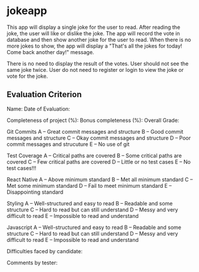 # jokeapp

This app will display a single joke for the user to read. After reading the joke, the user will like or dislike the joke. The app will record the vote in database and then show another joke for the user to read. When there is no more jokes to show, the app will display a "That's all the jokes for today! Come back another day!" message.

There is no need to display the result of the votes. User should not see the same joke twice. User do not need to register or login to view the joke or vote for the joke.

## Evaluation Criterion

Name:
Date of Evaluation:

Completeness of project (%):
Bonus completeness (%):
Overall Grade:

Git Commits
A – Great commit messages and structure
B – Good commit messages and structure
C – Okay commit messages and structure
D – Poor commit messages and strucuture
E – No use of git

Test Coverage
A – Critical paths are covered
B – Some critical paths are covered
C – Few critical paths are covered
D – Little or no test cases
E – No test cases!!!

React Native
A – Above minimum standard
B – Met all minimum standard
C – Met some minimum standard
D – Fail to meet minimum standard
E – Disappointing standard

Styling
A – Well-structured and easy to read
B – Readable and some structure
C – Hard to read but can still understand
D – Messy and very difficult to read
E – Impossible to read and understand

Javascript
A – Well-structured and easy to read
B – Readable and some structure
C – Hard to read but can still understand
D – Messy and very difficult to read
E – Impossible to read and understand

Difficulties faced by candidate:

Comments by tester:
